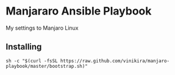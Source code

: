 # Manjararo Ansible Playbook
My settings to Manjaro Linux

## Installing
```
sh -c "$(curl -fsSL https://raw.github.com/vinikira/manjaro-playbook/master/bootstrap.sh)"
```

